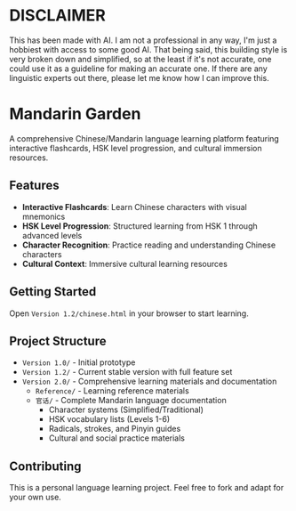 # DISCLAIMER

This has been made with AI. I am not a professional in any way, I'm just a hobbiest with access to some good AI. That being said, this building style is very broken down and simplified, so at the least if it's not accurate, one could use it as a guideline for making an accurate one. If there are any linguistic experts out there, please let me know how I can improve this.

# Mandarin Garden

A comprehensive Chinese/Mandarin language learning platform featuring interactive flashcards, HSK level progression, and cultural immersion resources.

## Features

- **Interactive Flashcards**: Learn Chinese characters with visual mnemonics
- **HSK Level Progression**: Structured learning from HSK 1 through advanced levels
- **Character Recognition**: Practice reading and understanding Chinese characters
- **Cultural Context**: Immersive cultural learning resources

## Getting Started

Open `Version 1.2/chinese.html` in your browser to start learning.

## Project Structure

- `Version 1.0/` - Initial prototype
- `Version 1.2/` - Current stable version with full feature set
- `Version 2.0/` - Comprehensive learning materials and documentation
  - `Reference/` - Learning reference materials
  - `官话/` - Complete Mandarin language documentation
    - Character systems (Simplified/Traditional)
    - HSK vocabulary lists (Levels 1-6)
    - Radicals, strokes, and Pinyin guides
    - Cultural and social practice materials

## Contributing

This is a personal language learning project. Feel free to fork and adapt for your own use.